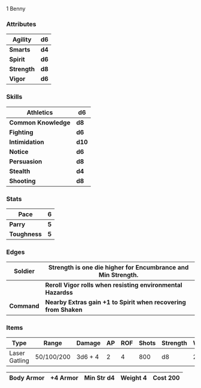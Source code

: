
1 Benny
### Attributes
| **Agility**  | **d6** |
| ------------ | ------ |
| **Smarts**   | **d4** |
| **Spirit**   | **d6** |
| **Strength** | **d8** |
| **Vigor**    | **d6** |

### Skills
| **Athletics**            | **d6**  |
| ------------------------ | ------- |
| **Common Knowledge<br>** | **d8**  |
| **Fighting<br>**         | **d6**  |
| **Intimidation<br>**     | **d10** |
| **Notice<br>**           | **d6**  |
| **Persuasion**           | **d8**  |
| **Stealth**              | **d4**  |
| **Shooting**             | **d8**  |

### Stats
| **Pace**      | **6** |
| ------------- | ----- |
| **Parry**     | **5** |
| **Toughness** | **5** |

### Edges
| **Soldier** | **Strength is one die higher for Encumbrance and Min Strength.** |
| ----------- | ---------------------------------------------------------------- |
|             | **Reroll Vigor rolls when resisting environmental Hazardss**     |
| **Command** | **Nearby Extras gain +1 to Spirit when recovering from Shaken**  |
### Items

| Type          | Range      | Damage  | AP  | ROF | Shots | Strength | Weight | Cost |
| ------------- | ---------- | ------- | --- | --- | ----- | -------- | ------ | ---- |
| Laser Gatling | 50/100/200 | 3d6 + 4 | 2   | 4   | 800   | d8       | 20     | 1000 |

| Body Armor | +4 Armor | Min Str d4 | Weight 4 | Cost 200 |
| ---------- | -------- | ---------- | -------- | -------- |